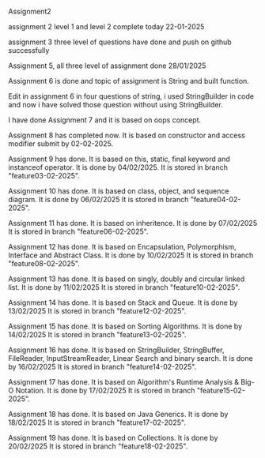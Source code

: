 Assignment2

assignment 2 level 1 and level 2 complete today 22-01-2025

assignment 3 three level of questions have done and push on github successfully

Assignment 5, all three level of assignment done 28/01/2025

Assignment 6 is done and topic of assignment is String and built function.

Edit in assignment 6 in four questions of string, i used StringBuilder in code and now i have solved those question without using StringBuilder.

I have done Assignment 7 and it is based on oops concept.

Assignment 8 has completed now. It is based on constructor and access modifier submit by 02-02-2025.

Assignment 9 has done. It is based on this, static, final keyword and instanceof operator. It is done by 04/02/2025.
It is stored in branch "feature03-02-2025".

Assignment 10 has done. It is based on class, object, and sequence diagram. It is done by 06/02/2025
It is stored in branch "feature04-02-2025".

Assignment 11 has done. It is based on inheritence. It is done by 07/02/2025
It is stored in branch "feature06-02-2025".


Assignment 12 has done. It is based on Encapsulation, Polymorphism, Interface and Abstract Class. It is done by 10/02/2025
It is stored in branch "feature08-02-2025".

Assignment 13 has done. It is based on singly, doubly and circular linked list. It is done by 11/02/2025
It is stored in branch "feature10-02-2025".

Assignment 14 has done. It is based on Stack and Queue. It is done by 13/02/2025
It is stored in branch "feature12-02-2025".

Assignment 15 has done. It is based on Sorting Algorithms. It is done by 14/02/2025
It is stored in branch "feature13-02-2025".

Assignment 16 has done. It is based on StringBuilder, StringBuffer, FileReader, InputStreamReader, Linear Search and binary search. It is done by 16/02/2025
It is stored in branch "feature14-02-2025".

Assignment 17 has done. It is based on Algorithm's Runtime Analysis & Big-O Notation. It is done by 17/02/2025
It is stored in branch "feature15-02-2025".

Assignment 18 has done. It is based on Java Generics. It is done by 18/02/2025
It is stored in branch "feature17-02-2025".

Assignment 19 has done. It is based on Collections. It is done by 20/02/2025
It is stored in branch "feature18-02-2025".